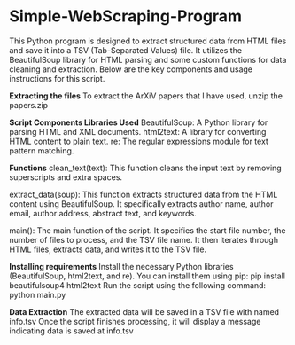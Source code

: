# Simple-WebScraping-Program

This Python program is designed to extract structured data from HTML files and save it into a TSV (Tab-Separated Values) file. It utilizes the BeautifulSoup library for HTML parsing and some custom functions for data cleaning and extraction. Below are the key components and usage instructions for this script.

**Extracting the files**
To extract the ArXiV papers that I have used, unzip the papers.zip

**Script Components
Libraries Used**
BeautifulSoup: A Python library for parsing HTML and XML documents.
html2text: A library for converting HTML content to plain text.
re: The regular expressions module for text pattern matching.

**Functions**
clean_text(text): This function cleans the input text by removing superscripts and extra spaces.

extract_data(soup): This function extracts structured data from the HTML content using BeautifulSoup. It specifically extracts author name, author email, author address, abstract text, and keywords.

main(): The main function of the script. It specifies the start file number, the number of files to process, and the TSV file name. It then iterates through HTML files, extracts data, and writes it to the TSV file.

**Installing requirements** 
Install the necessary Python libraries (BeautifulSoup, html2text, and re). You can install them using pip:
pip install beautifulsoup4 html2text
Run the script using the following command:
python main.py

**Data Extraction**
The extracted data will be saved in a TSV file with named info.tsv
Once the script finishes processing, it will display a message indicating data is saved at info.tsv
